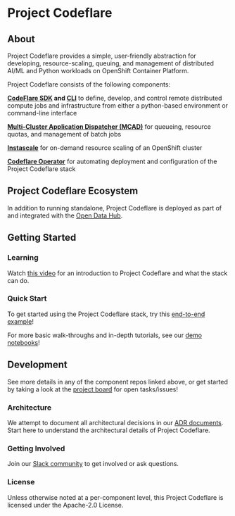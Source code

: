 # Project Codeflare

## About

Project Codeflare provides a simple, user-friendly abstraction for developing, resource-scaling, queuing, and management of distributed AI/ML and Python workloads on OpenShift Container Platform.

Project Codeflare consists of the following components:

**[CodeFlare SDK][codeflare-sdk] and [CLI][codeflare-cli]** to define, develop, and control remote distributed compute jobs and infrastructure from either a python-based environment or command-line interface

**[Multi-Cluster Application Dispatcher (MCAD)][mcad]** for queueing, resource quotas, and management of batch jobs

**[Instascale][instascale]** for on-demand resource scaling of an OpenShift cluster

**[Codeflare Operator][codeflare-operator]** for automating deployment and configuration of the Project Codeflare stack

## Project Codeflare Ecosystem

In addition to running standalone, Project Codeflare is deployed as part of and integrated with the [Open Data Hub][distributed-workloads].

## Getting Started

### Learning

Watch [this video][youtube-demo] for an introduction to Project Codeflare and what the
stack can do.

### Quick Start

To get started using the Project Codeflare stack, try this [end-to-end example][quickstart]!

For more basic walk-throughs and in-depth tutorials, see our [demo notebooks][demos]!

## Development

See more details in any of the component repos linked above, or get started by taking a look at the [project board][board] for open tasks/issues!

### Architecture

We attempt to document all architectural decisions in our [ADR documents][adr]. Start here to understand the architectural details of Project Codeflare.

### Getting Involved

Join our [Slack community][slack] to get involved or ask questions.

### License

Unless otherwise noted at a per-component level, this Project Codeflare is licensed under the Apache-2.0 License.

[codeflare-sdk]: https://github.com/project-codeflare/codeflare-sdk
[codeflare-cli]: https://github.com/project-codeflare/codeflare-cli
[mcad]: https://github.com/project-codeflare/multi-cluster-app-dispatcher
[instascale]: https://github.com/project-codeflare/instascale
[codeflare-operator]: https://github.com/project-codeflare/codeflare-operator
[distributed-workloads]: https://github.com/opendatahub-io/distributed-workloads
[quickstart]: https://github.com/opendatahub-io/distributed-workloads/blob/main/Quick-Start.md
[slack]: https://invite.playplay.io/invite?team_id=T04KQQBTDN3
[adr]: https://github.com/project-codeflare/adr
[demos]: https://github.com/project-codeflare/codeflare-sdk/tree/main/demo-notebooks/guided-demos
[board]: https://github.com/orgs/project-codeflare/projects/8
[youtube-demo]: https://www.youtube.com/watch?v=OAzFBFL5B0k
